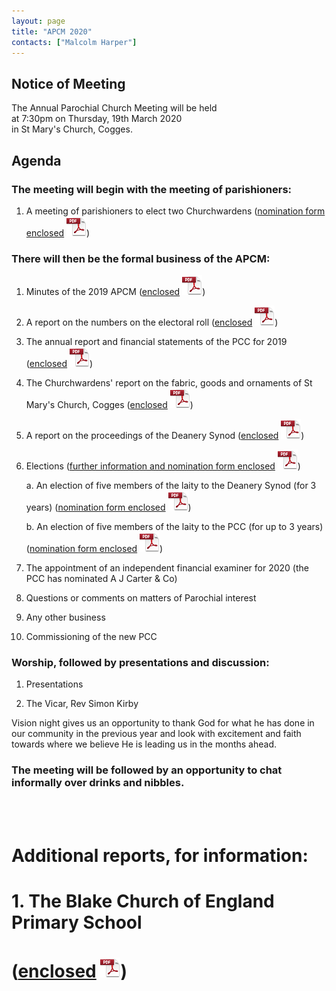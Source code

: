 ```yaml
---
layout: page
title: "APCM 2020"
contacts: ["Malcolm Harper"]
---
```

## Notice of Meeting

The Annual Parochial Church Meeting will be held<br>
at 7:30pm on Thursday, 19th March 2020<br>
in St Mary's Church, Cogges.

## Agenda

### The meeting will begin with the meeting of parishioners:

1. A meeting of parishioners to elect two Churchwardens
([nomination form enclosed](/documents/apcm/2020/Nomination%20for%20Churchwarden.pdf "Opens link to the 'Nomination for Churchwarden' pdf document.") ![PDF](/images/pdficon_large.png))


### There will then be the formal business of the APCM:

1. Minutes of the 2019 APCM
([enclosed](/documents/apcm/2019/Apcm19_minutes.pdf "Opens link to the 'Apcm19_minutes' pdf document.") ![PDF](/images/pdficon_large.png))

2. A report on the numbers on the electoral roll
([enclosed](/documents/apcm/2020/Electoral%20Roll%20Report%202020.pdf "Opens link to the 'Electoral Roll Report 2020' pdf document.") ![PDF](/images/pdficon_large.png))

3. The annual report and financial statements of the PCC for 2019
([enclosed](/documents/apcm/2020/AR+FS_2019.pdf "Opens link to the 'AR+FS_2019' pdf document.") ![PDF](/images/pdficon_large.png))

4. The Churchwardens' report on the fabric, goods and ornaments of St Mary's Church, Cogges
([enclosed](/documents/apcm/2020/2020%20APCM%20CW%20Report%20Fabric%20Goods%20and%20Ornaments.pdf "Opens link to the '2020 APCM CW Report Fabric Goods and Ornaments' pdf document.") ![PDF](/images/pdficon_large.png))

5. A report on the proceedings of the Deanery Synod
([enclosed](/documents/apcm/2020/Deanery%20Synod%20Annual%20Report_APCM_2020.pdf "Opens link to the 'Deanery Synod Annual Report_APCM_2020' pdf document.") ![PDF](/images/pdficon_large.png))

6. Elections ([further information and nomination form enclosed](/documents/apcm/2020/Information%20for%20Prospective%20PCC%20Members%20(2020).pdf "Opens link to the 'Information for Prospective PCC Members (2020)' pdf document.") ![PDF](/images/pdficon_large.png))

   a.  An election of five members of the laity to the Deanery Synod (for 3 years) ([nomination form enclosed](/documents/apcm/2020/Nomination%20for%20Synod.pdf "Opens link to the 'Nomination for Synod' pdf document.") ![PDF](/images/pdficon_large.png)) 

   b.  An election of five members of the laity to the PCC (for up to 3 years) ([nomination form enclosed](/documents/apcm/2020/Nomination%20for%20PCC.pdf "Opens link to the 'Nomination for PCC' pdf document.") ![PDF](/images/pdficon_large.png)) 

7. The appointment of an independent financial examiner for 2020 (the PCC has nominated A J Carter & Co)

8. Questions or comments on matters of Parochial interest

9. Any other business

10. Commissioning of the new PCC

### Worship, followed by presentations and discussion:

1. Presentations<br>

2. The Vicar, Rev Simon Kirby<br>

Vision night gives us an opportunity to thank God for what he has done in our community in the previous year and look with excitement and faith towards where we believe He is leading us in the months ahead. 

### The meeting will be followed by an opportunity to chat informally over drinks and nibbles.

<br><br>

# Additional reports, for information:
# 
# 1. The Blake Church of England Primary School
# ([enclosed](/documents/apcm/2019/Blake%20APCM%20report%202020.pdf "Opens link to the 'Blake APCM report 2020' pdf document.") ![PDF](/images/pdficon_large.png))

<br><br>
